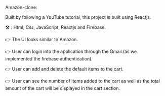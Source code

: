 Amazon-clone: 

Built by following a YouTube tutorial, this project is built using Reactjs.

🛠 : Html, Css, JavaScript, Reactjs and Firebase.

👉 The UI looks similar to Amazon.

👉 User can login into the application through the Gmail.(as we implemented the firebase authentication).

👉 User can add and delete the default items to the cart.

👉 User can see the number of items added to the cart as well as the total amount of the cart will be 
displayed in the cart section.

